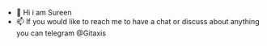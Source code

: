 - 👋 Hi i am Sureen
- 📫 If you would like to reach me to have a chat or discuss about anything you can telegram @Gitaxis
